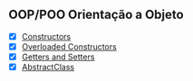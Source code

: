 

## OOP/POO Orientação a Objeto
- [x] [Constructors](./src/oop/Constructors.java)
- [x] [Overloaded Constructors](./src/oop/OverloadedConstructors.java)
- [x] [Getters and Setters](./src/oop/GettersAndSetters.java)
- [x] [AbstractClass](./src/oop/AbstractClass.java)
